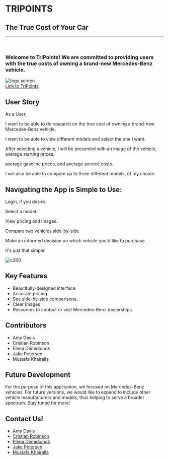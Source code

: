 # TRIPOINTS
## The True Cost of Your Car
<hr>
<br>
<h3> Welcome to TriPoints! We are committed to providing users with the true costs of owning a brand-new Mercedes-Benz vehicle. </h3>
<img src="https://raw.githubusercontent.com/MustafaKhairalla/project-duck-2.0/master/public/assets/images/logoscreen.png" alt="logo screen">
<br>
<a href="https://tripoint.herokuapp.com/">Link to TriPoints</a>

## User Story
<p>As a User,</p>
<p>I want to be able to do research on the true cost of owning a brand-new Mercedes-Benz vehicle.</p>
<p>I want to be able to view different models and select the one I want.</p>
<p>After selecting a vehicle, I will be presented with an image of the vehicle, average starting prices,</p>
<p>average gasoline prices, and average service costs.</p>
<p>I will also be able to compare up to three different models, of my choice.</p>

## Navigating the App is Simple to Use:
<p>Login, if you desire.</p>
<p>Select a model.</p>
<p>View pricing and images.</p>
<p>Compare two vehicles side-by-side</p>
<p>Make an informed decision on which vehicle you'd like to purchase.</p>
<p>It's just that simple!</p>
 <img src="https://raw.githubusercontent.com/MustafaKhairalla/project-duck-2.0/master/public/assets/images/comparescreen.png" alt="c300">

## Key Features
<ul>
  <li>Beautifully-designed interface</li>
  <li>Accurate pricing</li>
  <li>See side-by-side comparisons.</li>
  <li>Clear Images</li>
  <li>Resources to contact or visit Mercedes-Benz dealerships.</li>
  </ul>
  

## Contributors
<ul>
  <li>Amy Davis</li>
  <li>Cristian Robinson</li>
  <li>Elena Demidionok</li>
  <li>Jake Petersen</li>
  <li>Mustafa Khairalla</li>
</ul>

## Future Development
<p>For the purpose of this application, we focused on Mercedes-Benz vehicles. For future versions, we would like to expand to include other vehicle manufacturers and models, thus helping to serve a broader spectrum. Stay tuned for more!</p>

## Contact Us!
<ul>
  <li><a href="https://github.com/ameliadavis">Amy Davis</a></li>
  <li><a href="https://github.com/cristian634">Cristian Robinson</a></li>
  <li><a href="https://github.com/Ellen0404">Elena Demidionok</a></li>
  <li><a href="https://github.com/jcbpetersen1995">Jake Petersen</a></li>
  <li><a href="https://github.com/MustafaKhairalla">Mustafa Khairalla</a></li>
</ul>


